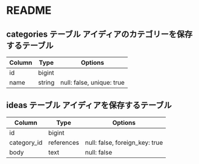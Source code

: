 # README

## categories テーブル   アイディアのカテゴリーを保存するテーブル
| Column      | Type       | Options                        |
| ----------- | ---------- | ------------------------------ |
| id          | bigint     |                                |
| name        | string     | null: false, unique: true      | 

## ideas テーブル    アイディアを保存するテーブル
| Column      | Type       | Options                        |
| ----------- | ---------- | ------------------------------ |
| id          | bigint     |                                |
| category_id | references | null: false, foreign_key: true |  
| body        | text       | null: false                    |  
